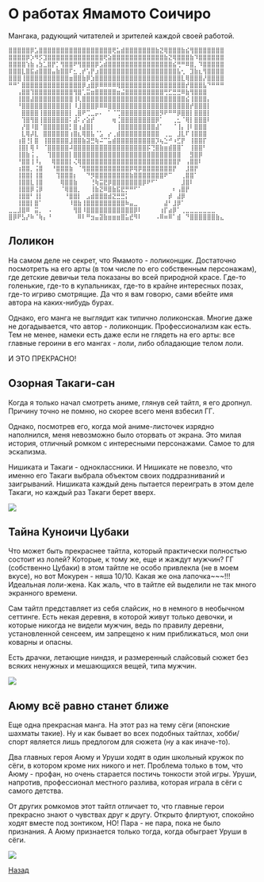 # О работах Ямамото Соичиро
Мангака, радующий читателей и зрителей каждой своей работой.

```ascii
⣿⣿⣿⣿⣿⡿⣡⣿⣿⣿⣿⣿⣿⣿⣿⣿⣿⣿⣿⣿⣿⣿⣿⣿⢟⣥⣾⣿⣿⣿⣿⣿⣿⣿⣷⣝⢿⣿⣿⣿⣷⣮⢻⣿⣿⣿⣿⣿⣿⣿
⣿⣿⣿⣿⡿⡱⠻⡫⣹⣿⣿⣿⣿⣿⣿⣿⣿⣿⣿⣿⣿⣿⢟⣵⣿⣿⣿⣿⣿⣿⣿⣿⣿⣿⣿⣿⣷⣝⢿⣿⣿⣿⣷⠹⣿⣿⣿⣿⣿⣿
⣿⣿⣿⣿⢱⣷⢠⣳⣁⣿⡟⡁⢻⣿⣿⠟⢻⣿⣿⣿⡿⣡⣾⣿⣿⣿⣿⣿⣿⣿⣿⣿⣿⣿⣿⣿⣿⣿⣮⢛⠛⠿⣿⡀⠹⣿⣿⣿⣿⣿
⣿⣿⣿⣇⣿⣯⣴⣿⣿⣿⣤⣷⣿⣿⠏⣂⢀⡞⢡⡟⣰⣿⣿⣿⣿⣿⣿⣿⣿⣿⣿⣿⣿⣿⣿⣿⣿⣿⣿⣧⢂⠀⣹⣷⣆⢻⣿⣿⣿⣿
⣿⣿⣿⢸⣿⣿⣿⣿⣿⣿⣿⣿⣿⣿⣶⣿⣿⣷⡿⣱⣿⣿⣿⣿⣿⣿⣿⣿⣿⣿⣿⣿⣿⣿⣿⣿⣿⣿⣿⣿⣇⢿⣿⣿⣿⡜⣿⣿⣿⣿
⠛⠛⠁⣿⣿⣿⣿⣿⣿⣿⣿⣿⣿⣿⣿⣿⣿⡿⣰⣿⡿⠿⠿⠿⠿⢿⣿⣿⣿⣿⣿⣿⣿⣿⣿⣿⣿⣿⣿⣿⣿⡞⣿⣿⣿⣧⠙⠛⠛⠛
⠀⠀⢠⣿⣿⢹⣿⣿⣿⣿⣿⣿⣿⣿⣿⢻⣿⢁⣭⣶⣿⣿⣿⣿⣿⣶⣬⣿⣿⣿⣿⣿⣿⣿⣿⣿⢛⣋⣛⣛⠿⣷⢻⣿⣿⣿⠀⠀⠀⠀
⠀⠀⢸⣿⣿⣼⣿⣿⣿⣿⣿⣿⣿⣿⣿⢸⢇⣿⣿⣿⣿⣿⣿⣿⣿⣿⣿⣿⣿⣿⣿⣿⣿⣿⣿⣿⣿⣿⣿⣿⣿⣮⢸⣿⣿⣿⡄⠀⠀⠀
⠀⠀⠘⣿⣿⣿⣿⣿⣿⣿⣿⣿⣿⣿⡇⠸⣸⣿⣿⣿⡿⠿⠿⣿⣿⣿⣿⣿⣿⣿⣿⣿⣿⣿⣿⣿⣿⣿⣿⣿⣿⣿⡞⣿⣿⣿⡇⠀⠀⠀
⠀⠀⠀⣿⣿⣿⣿⢸⣿⣿⣿⣿⣿⣿⡇⢀⣿⠟⢉⣀⡤⠄⠀⠁⠈⢉⣿⣿⣿⣿⣿⣿⣿⣿⣿⡻⠟⠛⠛⡿⣿⣿⡇⣿⣿⣿⡇⠀⠀⠀
⠀⠀⠀⢹⣿⢻⣿⢸⣿⣿⣿⣿⣿⣿⠅⣼⠅⡔⣵⡞⠀⠀⠀⠀⢶⢈⣿⣿⣿⣿⣿⣿⣿⣿⡿⠁⠀⠀⢀⣂⠈⢿⡇⣿⣿⣿⠇⠀⠀⠀
⠀⠀⠀⡜⣿⠸⣿⠈⣿⣿⣿⣿⣿⣿⡃⣿⢰⣼⣿⡇⠀⠀⠀⠀⠀⢸⣿⣿⣿⣿⣿⣿⣿⣿⣼⠁⠀⠀⠈⢸⡄⢸⠇⣿⣿⣿⠀⠀⠀⠀
⠀⠀⠀⣇⢿⡼⣇⠀⣿⣿⣿⣿⣿⣿⢰⣿⣆⢿⣿⣧⠈⣡⠀⡔⢀⣾⣿⣿⣿⣿⣿⣿⣿⣿⣿⠀⢀⣀⠀⣸⣇⠏⢸⣿⣿⣿⠀⠀⠀⠀
⠀⠀⢰⣿⢘⡇⣿⠀⢸⣿⣿⣿⣿⣿⣸⣿⣿⣷⣽⣛⢷⠬⠉⣥⣾⣿⣿⣿⣿⣿⣿⣿⣿⣿⡹⢦⣑⠚⠰⣋⡟⠀⢸⣿⣿⡏⠀⠀⠀⠀
⠀⠀⢸⣿⡇⢿⠸⠀⠈⣿⣿⣿⣿⣿⠼⣿⣿⣿⣿⣿⣿⣿⣿⣿⣿⣿⣿⣿⣿⣿⣿⣿⡯⢙⣿⣷⣶⣾⣿⣿⠁⠀⢸⣿⣿⠃⠀⠀⠀⠀
⠀⠀⢸⣿⣷⢨⢀⠀⠀⢹⣿⣿⣿⣿⡇⣿⣿⣿⣿⣿⣿⣿⣿⣿⣿⣿⣿⣿⣿⣿⣿⣿⣿⣿⣿⣿⣿⣿⣿⣿⠀⠀⣻⣿⡿⠀⠀⠀⠀⠀
⠀⠀⠘⣿⣿⢸⠸⡄⠀⠀⢿⣿⣿⣿⡇⢌⢿⣿⣿⣿⣿⣿⣿⣿⣿⣿⣿⣿⣿⣿⣿⣿⣿⣿⣿⣿⣿⣿⣿⡟⠀⢠⣿⣿⠇⠀⠀⠀⠀⠀
⠀⠀⢰⣿⣿⡀⢨⣿⠀⠀⠘⣿⣿⣿⣷⠀⠈⢻⣿⣿⣿⣿⣿⣿⣿⣿⣿⣿⡿⢿⡿⣿⣿⣿⣿⣿⣿⣿⡟⠀⠀⣸⣿⡟⠀⠀⠀⠀⠀⠀
⠀⠀⢸⣿⣿⡇⢸⣿⠀⠀⠀⢹⣿⣿⣿⡆⠀⠀⠙⡻⣿⣿⣿⣿⣿⣿⣿⣿⣷⣿⣿⣿⣿⣿⣿⣿⠟⠉⠀⠀⢀⣿⣿⠁⠀⠀⠀⠀⠀⠀
⠀⠀⢸⣿⣿⣇⢸⣿⠀⠀⠀⠀⢿⣿⣿⣷⠀⠀⠀⢘⢷⣭⣟⡿⣿⣿⣿⣿⣿⣿⣿⡿⠟⠋⠁⠀⠀⠀⠀⠀⣸⣿⠇⠀⠀⠀⠀⠀⠀⠀
⠀⠀⢸⣿⣿⡿⢨⡿⠀⠀⠀⠀⠈⢿⣿⣿⡀⠀⠀⢸⣷⣝⠿⣿⣷⣯⣟⡛⠛⠋⠁⠀⠀⠀⠀⠀⠀⠀⠆⢠⣿⡟⠀⠀⠀⠀⠀⠀⠀⠀
⠀⠀⢸⣿⣿⠃⢸⡇⠀⠀⠀⠀⠀⠘⣿⣿⡇⠀⣠⣾⣿⣿⣿⣾⣝⣛⣛⡅⠀⠀⠀⠀⠀⠀⠀⠀⠀⡾⠀⣼⡿⠀⠀⠀⠀⠀⠀⠀⠀⠀
⠀⠀⢸⣿⣿⡇⣿⠁⠀⠀⠀⠀⠀⠀⠸⣿⣷⢸⣿⣿⣿⣿⣿⣿⣿⣿⣿⠷⣤⣀⠀⠀⠀⠀⠀⠀⣼⠃⣸⡿⠁⠀⠀⠀⠀⠀⠀⠀⠀⠀
⣀⣀⣸⣿⠿⠀⣭⡀⠀⠠⠀⠀⠀⠀⠀⢻⣿⠸⣿⣿⣿⣿⣿⣿⣿⣿⣿⣿⣿⡿⠇⠀⠀⠀⠀⢰⡏⣴⡿⠁⢀⣀⣀⣀⣀⣀⣀⣀⠀⠀
⣿⡿⠟⣣⡜⠷⠈⢷⡄⠘⠀⠀⠀⠀⠀⠀⠿⠇⠛⣲⣤⣽⣷⣶⣶⣶⣿⣥⣞⠻⠇⠀⠀⠀⠠⠿⠶⠿⠁⣾⠀⠙⣿⣿⣿⣿⣿⣿⣷⣄
```

## Лоликон
На самом деле не секрет, что Ямамото - лоликонщик.
Достаточно посмотреть на его арты (в том числе по его собственным персонажам), где детские девичьи тела показаны во всей природной красе.
Где-то голенькие, где-то в купальниках, где-то в крайне интересных позах, где-то игриво смотрящие.
Да что я вам говорю, сами вбейте имя автора на каких-нибудь бурах.

Однако, его манга не выглядит как типично лоликонская. Многие даже не догадывается, что автор - лоликонщик. Профессионализм как есть.
Тем не менее, намеки есть даже если не глядеть на его арты: все главные героини в его мангах - лоли, либо обладающие телом лоли.

И ЭТО ПРЕКРАСНО!

## Озорная Такаги-сан
Когда я только начал смотреть аниме, глянув сей тайтл, я его дропнул. Причину точно не помню, но скорее всего меня взбесил ГГ.

Однако, посмотрев его, когда мой аниме-листочек изрядно наполнился, меня невозможно было оторвать от экрана.
Это милая история, отличный ромком с интересными персонажами. Самое то для эскапизма.

Нишиката и Такаги - одноклассники. И Нишикате не повезло, что именно его Такаги выбрала объектом своих поддразниваний и заигрываний.
Нишиката каждый день пытается переиграть в этом деле Такаги, но каждый раз Такаги берет вверх.

![](ostov.online/img/takagi.jpg)

## Тайна Куноичи Цубаки
Что может быть прекраснее тайтла, который практически полностью состоит из лолей? Которые, к тому же, еще и жаждут мужчин?
ГГ (собственно Цубаки) в этом тайтле не особо привлекла (не в моем вкусе), но вот Мокурен - няша 10/10. Какая же она лапочка~~~!!!
Идеальная лоли-жена. Как жаль, что в тайтле ей выделили не так много экранного времени.

Сам тайтл представляет из себя слайсик, но в немного в необычном сеттинге.
Есть некая деревня, в которой живут только девочки, и которые никогда не видели мужчин, ведь по правилу деревни, установленной сенсеем, им запрещено к ним приближаться, мол они коварны и опасны.

Есть драчки, летающие ниндзя, и размеренный слайсовый сюжет без всяких ненужных и мешающихся вещей, типа мужчин.

![](ostov.online/img/mokuren.jpg)

## Аюму всё равно станет ближе
Еще одна прекрасная манга. На этот раз на тему сёги (японские шахматы такие).
Ну и как бывает во всех подобных тайтлах, хобби/спорт является лишь предлогом для сюжета (ну а как иначе-то).

Два главных героя Аюму и Уруши ходят в один школьный кружок по сёги, в котором кроме них никого и нет.
Проблема только в том, что Аюму - профан, но очень старается постичь тонкости этой игры.
Уруши, напротив, профессионал местного разлива, которая играла в сёги с самого детства.

От других ромкомов этот тайтл отличает то, что главные герои прекрасно знают о чувствах друг к другу.
Открыто флиртуют, спокойно ходят вместе под зонтиком, НО! Пара - не пара, пока не было признания.
А Аюму признается только тогда, когда обыграет Уруши в сёги.

![](ostov.online/img/urushi.jpg)

[Назад](ostov.online/index.md)
